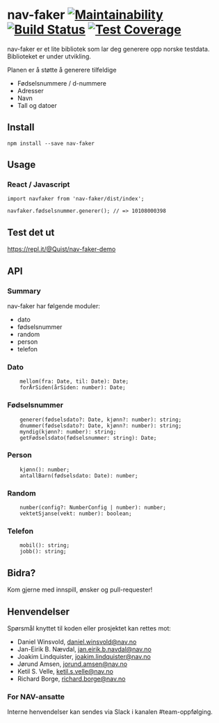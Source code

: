 # nav-faker [![Maintainability](https://api.codeclimate.com/v1/badges/e32a0e4aee01f71e08f6/maintainability)](https://codeclimate.com/github/navikt/nav-faker/maintainability) [![Build Status](https://travis-ci.org/navikt/nav-faker.svg?branch=master)](https://travis-ci.org/navikt/nav-faker) [![Test Coverage](https://api.codeclimate.com/v1/badges/e32a0e4aee01f71e08f6/test_coverage)](https://codeclimate.com/github/navikt/nav-faker/test_coverage)

nav-faker er et lite bibliotek som lar deg generere opp norske testdata. Biblioteket er under utvikling.

Planen er å støtte å generere tilfeldige

* Fødselsnummere / d-nummere
* Adresser
* Navn
* Tall og datoer

## Install

``` npm install --save nav-faker ```

## Usage

### React / Javascript

```
import navfaker from 'nav-faker/dist/index';

navfaker.fødselsnummer.generer(); // => 10108000398

```

## Test det ut

https://repl.it/@Quist/nav-faker-demo


## API

### Summary

nav-faker har følgende moduler:


* dato
* fødselsnummer
* random
* person
* telefon

### Dato

```
    mellom(fra: Date, til: Date): Date;
    forÅrSiden(årSiden: number): Date;
```

### Fødselsnummer

```
    generer(fødselsdato?: Date, kjønn?: number): string;
    dnummer(fødselsdato?: Date, kjønn?: number): string;
    myndig(kjønn?: number): string;
    getFødselsdato(fødselsnummer: string): Date;
```

### Person

```
    kjønn(): number;
    antallBarn(fødselsdato: Date): number;
```

### Random

```
    number(config?: NumberConfig | number): number;
    vektetSjanse(vekt: number): boolean;
```

### Telefon

```
    mobil(): string;
    jobb(): string;
```


## Bidra?

Kom gjerne med innspill, ønsker og pull-requester!


## Henvendelser

Spørsmål knyttet til koden eller prosjektet kan rettes mot:

* Daniel Winsvold, daniel.winsvold@nav.no
* Jan-Eirik B. Nævdal, jan.eirik.b.navdal@nav.no
* Joakim Lindquister, joakim.lindquister@nav.no
* Jørund Amsen, jorund.amsen@nav.no
* Ketil S. Velle, ketil.s.velle@nav.no
* Richard Borge, richard.borge@nav.no

### For NAV-ansatte

Interne henvendelser kan sendes via Slack i kanalen #team-oppfølging.
